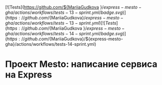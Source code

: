 [![Tests](https://github.com/${MariiaGudkova
}/${express-mesto-gha}/actions/workflows/tests-13-sprint.yml/badge.svg)](https://github.com/${MariiaGudkova}/${express-mesto-gha}/actions/workflows/tests-13-sprint.yml) [![Tests](https://github.com/${MariiaGudkova
}/${express-mesto-gha}/actions/workflows/tests-14-sprint.yml/badge.svg)](https://github.com/${MariiaGudkova}/${express-mesto-gha}/actions/workflows/tests-14-sprint.yml)
# Проект Mesto: написание сервиса на Express


